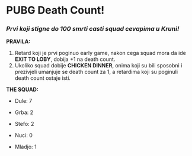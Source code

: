 # PUBG Death Count!

### *Prvi koji stigne do 100 smrti casti squad cevapima u Kruni!*

**PRAVILA:**
1. Retard koji je prvi poginuo early game, nakon cega squad mora da ide **EXIT TO LOBY**, dobija +1 na death count.
2. Ukoliko squad dobije **CHICKEN DINNER**, onima koji su bili sposobni i prezivjeli umanjuje se death count za 1, a retardima koji su poginuli death count ostaje isti.

**THE SQUAD:**

- Dule: 7

- Grba: 2

- Stefo: 2

- Nuci: 0

- Mladjo: 1
